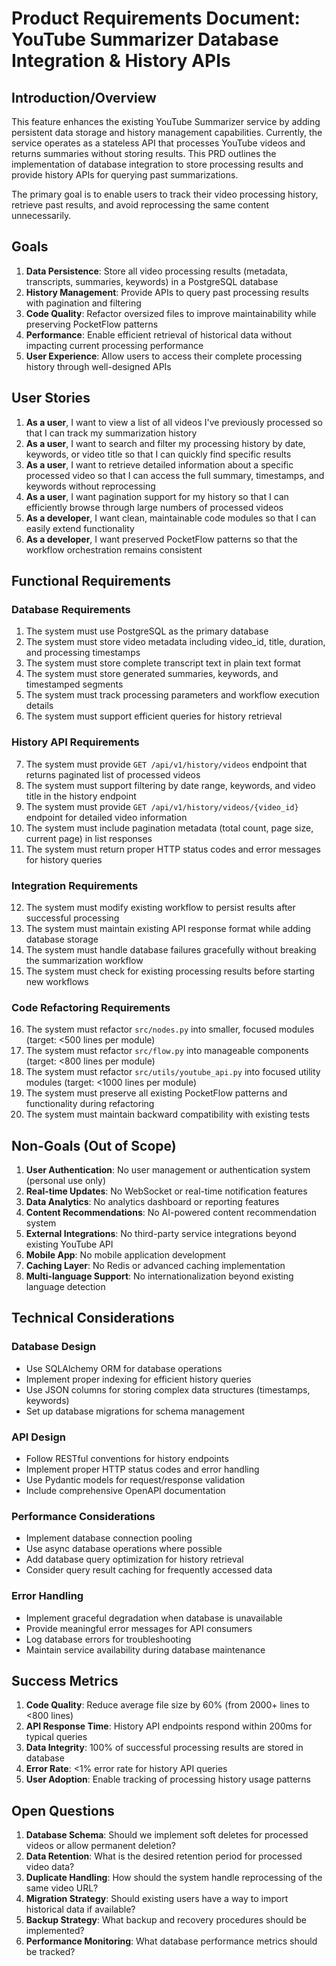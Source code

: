 # Product Requirements Document: YouTube Summarizer Database Integration & History APIs

## Introduction/Overview

This feature enhances the existing YouTube Summarizer service by adding persistent data storage and history management capabilities. Currently, the service operates as a stateless API that processes YouTube videos and returns summaries without storing results. This PRD outlines the implementation of database integration to store processing results and provide history APIs for querying past summarizations.

The primary goal is to enable users to track their video processing history, retrieve past results, and avoid reprocessing the same content unnecessarily.

## Goals

1. **Data Persistence**: Store all video processing results (metadata, transcripts, summaries, keywords) in a PostgreSQL database
2. **History Management**: Provide APIs to query past processing results with pagination and filtering
3. **Code Quality**: Refactor oversized files to improve maintainability while preserving PocketFlow patterns
4. **Performance**: Enable efficient retrieval of historical data without impacting current processing performance
5. **User Experience**: Allow users to access their complete processing history through well-designed APIs

## User Stories

1. **As a user**, I want to view a list of all videos I've previously processed so that I can track my summarization history
2. **As a user**, I want to search and filter my processing history by date, keywords, or video title so that I can quickly find specific results
3. **As a user**, I want to retrieve detailed information about a specific processed video so that I can access the full summary, timestamps, and keywords without reprocessing
4. **As a user**, I want pagination support for my history so that I can efficiently browse through large numbers of processed videos
5. **As a developer**, I want clean, maintainable code modules so that I can easily extend functionality
6. **As a developer**, I want preserved PocketFlow patterns so that the workflow orchestration remains consistent

## Functional Requirements

### Database Requirements
1. The system must use PostgreSQL as the primary database
2. The system must store video metadata including video_id, title, duration, and processing timestamps
3. The system must store complete transcript text in plain text format
4. The system must store generated summaries, keywords, and timestamped segments
5. The system must track processing parameters and workflow execution details
6. The system must support efficient queries for history retrieval

### History API Requirements
7. The system must provide `GET /api/v1/history/videos` endpoint that returns paginated list of processed videos
8. The system must support filtering by date range, keywords, and video title in the history endpoint
9. The system must provide `GET /api/v1/history/videos/{video_id}` endpoint for detailed video information
10. The system must include pagination metadata (total count, page size, current page) in list responses
11. The system must return proper HTTP status codes and error messages for history queries

### Integration Requirements
12. The system must modify existing workflow to persist results after successful processing
13. The system must maintain existing API response format while adding database storage
14. The system must handle database failures gracefully without breaking the summarization workflow
15. The system must check for existing processing results before starting new workflows

### Code Refactoring Requirements
16. The system must refactor `src/nodes.py` into smaller, focused modules (target: <500 lines per module)
17. The system must refactor `src/flow.py` into manageable components (target: <800 lines per module)
18. The system must refactor `src/utils/youtube_api.py` into focused utility modules (target: <1000 lines per module)
19. The system must preserve all existing PocketFlow patterns and functionality during refactoring
20. The system must maintain backward compatibility with existing tests

## Non-Goals (Out of Scope)

1. **User Authentication**: No user management or authentication system (personal use only)
2. **Real-time Updates**: No WebSocket or real-time notification features
3. **Data Analytics**: No analytics dashboard or reporting features
4. **Content Recommendations**: No AI-powered content recommendation system
5. **External Integrations**: No third-party service integrations beyond existing YouTube API
6. **Mobile App**: No mobile application development
7. **Caching Layer**: No Redis or advanced caching implementation
8. **Multi-language Support**: No internationalization beyond existing language detection

## Technical Considerations

### Database Design
- Use SQLAlchemy ORM for database operations
- Implement proper indexing for efficient history queries
- Use JSON columns for storing complex data structures (timestamps, keywords)
- Set up database migrations for schema management

### API Design
- Follow RESTful conventions for history endpoints
- Implement proper HTTP status codes and error handling
- Use Pydantic models for request/response validation
- Include comprehensive OpenAPI documentation

### Performance Considerations
- Implement database connection pooling
- Use async database operations where possible
- Add database query optimization for history retrieval
- Consider query result caching for frequently accessed data

### Error Handling
- Implement graceful degradation when database is unavailable
- Provide meaningful error messages for API consumers
- Log database errors for troubleshooting
- Maintain service availability during database maintenance

## Success Metrics

1. **Code Quality**: Reduce average file size by 60% (from 2000+ lines to <800 lines)
2. **API Response Time**: History API endpoints respond within 200ms for typical queries
3. **Data Integrity**: 100% of successful processing results are stored in database
4. **Error Rate**: <1% error rate for history API queries
5. **User Adoption**: Enable tracking of processing history usage patterns

## Open Questions

1. **Database Schema**: Should we implement soft deletes for processed videos or allow permanent deletion?
2. **Data Retention**: What is the desired retention period for processed video data?
3. **Duplicate Handling**: How should the system handle reprocessing of the same video URL?
4. **Migration Strategy**: Should existing users have a way to import historical data if available?
5. **Backup Strategy**: What backup and recovery procedures should be implemented?
6. **Performance Monitoring**: What database performance metrics should be tracked?